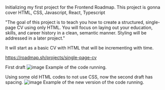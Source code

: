 Initializing my first project for the Frontend Roadmap.
This project is gonna cover HTML, CSS, Javascript, React, Typescript

"The goal of this project is to teach you how to create a structured, single-page CV using only HTML. You will focus on laying out your education, skills, and career history in a clean, semantic manner. Styling will be addressed in a later project."

It will start as a basic CV with HTML that will be incrementing with time.

https://roadmap.sh/projects/single-page-cv

First draft
![image](https://github.com/user-attachments/assets/1c501f2a-4830-426f-bc75-051b0d3e3f1d)
Example of the code running.

Using some old HTML codes to not use CSS, now the second draft has spacing.
![image](https://github.com/user-attachments/assets/2e216bdd-cc7f-4186-abda-f37c7d0152c7)
Example of the new version of the code running.
